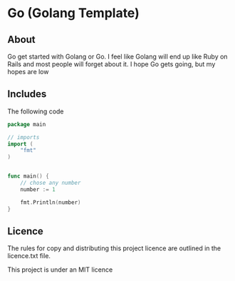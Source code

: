 
# Go (Golang Template)

## About

Go get started with Golang or Go. I feel like Golang will end up like Ruby on Rails and most people will forget about it. I hope Go gets going, but my hopes are low

## Includes

The following code

```go
package main

// imports
import (
	"fmt"
)


func main() {
	// chose any number
	number := 1

	fmt.Println(number)
}
```

## Licence

The rules for copy and distributing this project licence are
outlined in the licence.txt file.

This project is under an MIT licence
